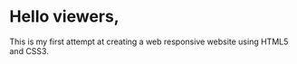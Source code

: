# Hello viewers,
This is my first attempt at creating a web responsive website using HTML5 and CSS3.
